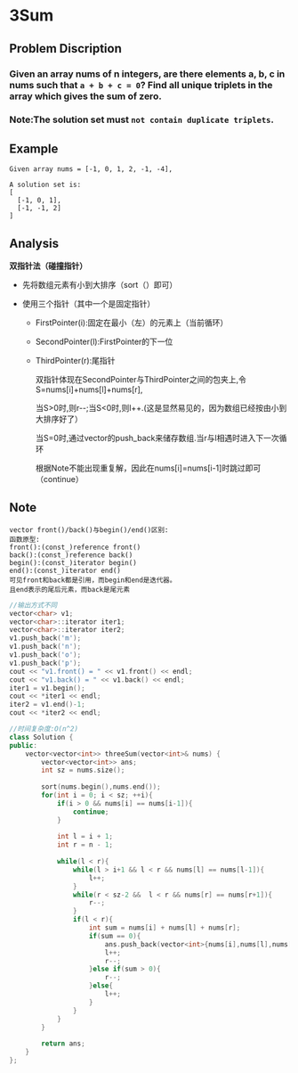 # 3Sum

## Problem Discription

### Given an array nums of n integers, are there elements a, b, c in nums such that `a + b + c = 0`? Find all unique triplets in the array which gives the sum of zero.

### Note:The solution set must `not contain duplicate triplets`.

## Example
```
Given array nums = [-1, 0, 1, 2, -1, -4],

A solution set is:
[
  [-1, 0, 1],
  [-1, -1, 2]
]
```

## Analysis

**双指针法（碰撞指针）**

* 先将数组元素有小到大排序（sort（）即可）

* 使用三个指针（其中一个是固定指针）
  * FirstPointer(i):固定在最小（左）的元素上（当前循环）
  * SecondPointer(l):FirstPointer的下一位
  * ThirdPointer(r):尾指针
 
    双指针体现在SecondPointer与ThirdPointer之间的包夹上,令S=nums[i]+nums[l]+nums[r],
    
    当S>0时,则r--;当S<0时,则l++.(这是显然易见的，因为数组已经按由小到大排序好了）
    
    当S=0时,通过vector的push_back来储存数组.当r与l相遇时进入下一次循环
    
    根据Note不能出现重复解，因此在nums[i]=nums[i-1]时跳过即可（continue）
    
## Note
    vector front()/back()与begin()/end()区别:
    函数原型:
    front():(const_)reference front()
    back():(const_)reference back()
    begin():(const_)iterator begin()
    end():(const_)iterator end()
    可见front和back都是引用，而begin和end是迭代器。
    且end表示的尾后元素，而back是尾元素

```cpp
//输出方式不同
vector<char> v1;
vector<char>::iterator iter1;
vector<char>::iterator iter2;
v1.push_back('m');
v1.push_back('n');
v1.push_back('o');
v1.push_back('p');
cout << "v1.front() = " << v1.front() << endl;
cout << "v1.back() = " << v1.back() << endl;
iter1 = v1.begin();
cout << *iter1 << endl;
iter2 = v1.end()-1; 
cout << *iter2 << endl;
```


```cpp
//时间复杂度:O(n^2)
class Solution {
public:
    vector<vector<int>> threeSum(vector<int>& nums) {
        vector<vector<int>> ans;
        int sz = nums.size();
        
        sort(nums.begin(),nums.end());
        for(int i = 0; i < sz; ++i){
            if(i > 0 && nums[i] == nums[i-1]){
                continue;
            }
            
            int l = i + 1;
            int r = n - 1;
            
            while(l < r){
                while(l > i+1 && l < r && nums[l] == nums[l-1]){
                    l++;
                }
                while(r < sz-2 &&  l < r && nums[r] == nums[r+1]){
                    r--;
                }
                if(l < r){
                    int sum = nums[i] + nums[l] + nums[r];
                    if(sum == 0){
                        ans.push_back(vector<int>{nums[i],nums[l],nums[r]});
                        l++;
                        r--;
                    }else if(sum > 0){
                        r--;
                    }else{
                        l++;
                    }
                }
            }
        }
        
        return ans;
    }
};
```
